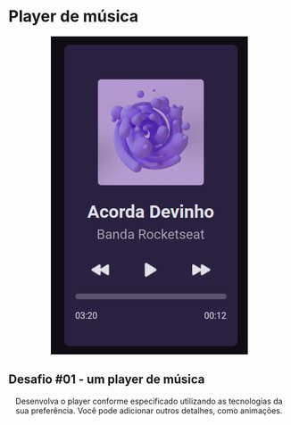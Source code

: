 <h1> Player de música </h1>

<div align="center">
    <img src="./src/boraCodar.png">
</div>


## Desafio #01 - um player de música

<p align="center">Desenvolva o player conforme especificado utilizando as tecnologias da sua preferência. Você pode adicionar outros detalhes, como animações.</p>

